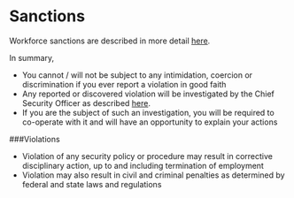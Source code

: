 # Sanctions

Workforce sanctions are described in more detail [here](https://catalyze.io/policy/#sanctions-of-workforce-responsibilities).

In summary,

- You cannot / will not be subject to any intimidation, coercion or discrimination if you ever report a violation in good faith
- Any reported or discovered violation will be investigated by the Chief Security Officer as described [here](https://catalyze.io/policy/#sanctions-of-workforce-responsibilities).
- If you are the subject of such an investigation, you will be required to co-operate with it and will have an opportunity to explain your actions

###Violations

- Violation of any security policy or procedure may result in corrective disciplinary action, up to and including termination of employment
- Violation may also result in civil and criminal penalties as determined by federal and state laws and regulations
